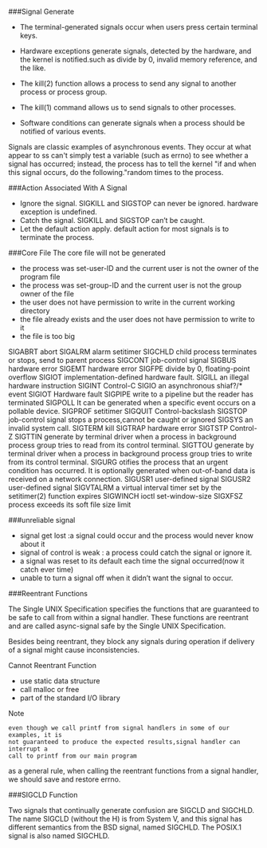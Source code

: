 
###Signal Generate

* The terminal-generated signals occur when users press certain terminal keys.

* Hardware exceptions generate signals, detected by the hardware, and the
kernel is notified.such as divide by 0, invalid memory reference, and the like.

* The kill(2) function allows a process to send any signal to another process or
process group.

* The kill(1) command allows us to send signals to other processes.

* Software conditions can generate signals when a process should be notified of
various events.

Signals are classic examples of asynchronous events. They occur at what appear
to ss can't simply test a variable (such as errno) to see whether a signal has
occurred; instead, the process has to tell the kernel "if and when this signal
occurs, do the following."random times to the process.

###Action Associated With A Signal

* Ignore the signal. SIGKILL and SIGSTOP can never be ignored. hardware
exception is undefined.
* Catch the signal. SIGKILL and SIGSTOP can’t be caught.
* Let the default action apply. default action for most signals is to terminate
the process.


###Core File
The core file will not be generated
* the process was set-user-ID and the current user is not the owner of the program file
* the process was set-group-ID and the current user is not the group owner of the file
* the user does not have permission to write in the current working directory
* the file already exists and the user does not have permission to write to it
* the file is too big

SIGABRT     abort
SIGALRM     alarm  setitimer
SIGCHLD     child process terminates or stops, send to parent process
SIGCONT     job-control signal
SIGBUS      hardware error
SIGEMT      hardware error
SIGFPE      divide by 0, floating-point overflow
SIGIOT      implementation-defined hardware fault.
SIGILL      an illegal hardware instruction
SIGINT      Control-C
SIGIO       an asynchronous shiaf?/* event
SIGIOT      Hardware fault
SIGPIPE     write to a pipeline but the reader has terminated
SIGPOLL     It can be generated when a specific event occurs on a pollable device.
SIGPROF     setitimer
SIGQUIT     Control-backslash
SIGSTOP     job-control signal stops a process,cannot be caught or ignored
SIGSYS      an invalid system call.
SIGTERM     kill
SIGTRAP     hardware error
SIGTSTP     Control-Z
SIGTTIN     generate by terminal driver when a process in  background process group
            tries to read from its control terminal.
SIGTTOU     generate by terminal driver when a process in  background process group
            tries to write from its control terminal.
SIGURG      otifies the process that an urgent condition has occurred. It is optionally
            generated when out-of-band data is received on a network connection.
SIGUSR1     user-defined signal
SIGUSR2     user-defined signal
SIGVTALRM   a virtual interval timer set by the setitimer(2) function expires
SIGWINCH    ioctl set-window-size
SIGXFSZ     process exceeds its soft file size limit

###unreliable signal

* signal get lost :a signal could occur and the process would never know about it
* signal of control is weak : a process could catch the signal or ignore it.
* a signal was reset to its default each time the signal occurred(now it catch ever time)
* unable to turn a signal off when it didn’t want the signal to occur.

###Reentrant Functions

The Single UNIX Specification specifies the functions that are guaranteed to be
safe to call from within a signal handler. These functions are reentrant and are
called async-signal safe by the Single UNIX Specification.

Besides being reentrant, they block any signals during operation if delivery of
a signal might cause inconsistencies.

Cannot Reentrant Function

* use static data structure
* call malloc or free
* part of the standard I/O library

Note

    even though we call printf from signal handlers in some of our examples, it is
    not guaranteed to produce the expected results,signal handler can interrupt a
    call to printf from our main program




as a general rule, when calling the reentrant functions from a signal handler,
we should save and restore errno.

###SIGCLD Function

Two signals that continually generate confusion are SIGCLD and SIGCHLD. The name
SIGCLD (without the H) is from System V, and this signal has different semantics
from the BSD signal, named SIGCHLD. The POSIX.1 signal is also named SIGCHLD.

